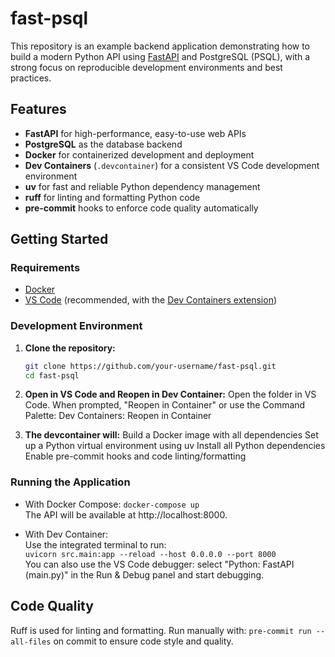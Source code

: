 # fast-psql

This repository is an example backend application demonstrating how to build a modern Python API using [FastAPI](https://fastapi.tiangolo.com/) and PostgreSQL (PSQL), with a strong focus on reproducible development environments and best practices.

## Features

- **FastAPI** for high-performance, easy-to-use web APIs
- **PostgreSQL** as the database backend
- **Docker** for containerized development and deployment
- **Dev Containers** (`.devcontainer`) for a consistent VS Code development environment
- **uv** for fast and reliable Python dependency management
- **ruff** for linting and formatting Python code
- **pre-commit** hooks to enforce code quality automatically

## Getting Started

### Requirements

- [Docker](https://www.docker.com/)
- [VS Code](https://code.visualstudio.com/) (recommended, with the [Dev Containers extension](https://marketplace.visualstudio.com/items?itemName=ms-vscode-remote.remote-containers))

### Development Environment

1. **Clone the repository:**
   ```sh
   git clone https://github.com/your-username/fast-psql.git
   cd fast-psql
   ```

2. **Open in VS Code and Reopen in Dev Container:**
    Open the folder in VS Code.
    When prompted, "Reopen in Container" or use the Command Palette:
    Dev Containers: Reopen in Container

3. **The devcontainer will:**
    Build a Docker image with all dependencies
    Set up a Python virtual environment using uv
    Install all Python dependencies
    Enable pre-commit hooks and code linting/formatting


### Running the Application
   - With Docker Compose: `docker-compose up` </br>
     The API will be available at http://localhost:8000.

   - With Dev Container: </br>
      Use the integrated terminal to run:</br>
      `uvicorn src.main:app --reload --host 0.0.0.0 --port 8000`</br>
      You can also use the VS Code debugger: select "Python: FastAPI (main.py)" in the Run & Debug panel and start debugging.
    
## Code Quality 
 Ruff is used for linting and formatting.
 Run manually with: `pre-commit run --all-files`
 on commit to ensure code style and quality.
